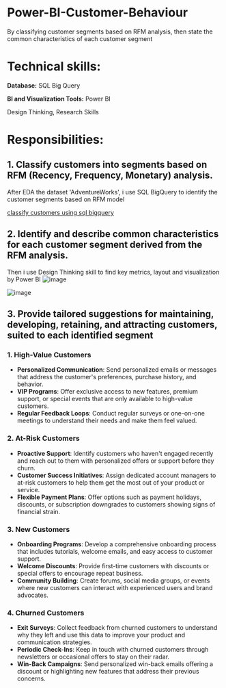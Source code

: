 # Power-BI-Customer-Behaviour
By classifying customer segments based on RFM analysis, then state the  common characteristics of each customer segment

# Technical skills:
 **Database:** SQL Big Query
 
 **BI and Visualization Tools:** Power BI
 
 Design Thinking, Research Skills
 
 # Responsibilities:
## 1. Classify customers into segments based on RFM (Recency, Frequency, Monetary) analysis.
 After EDA the dataset 'AdventureWorks', i use SQL BigQuery to identify the customer segments based on RFM model
 
[classify customers using sql bigquery](https://github.com/nghiale2003/Power-BI-Customer-Behaviour/blob/main/SQL%20Project%20-CustomerBehaviour%20-ClassifyingSegmentation.sql)

## 2. Identify and describe common characteristics for each customer segment derived from the RFM analysis.
Then i use Design Thinking skill to find key metrics, layout and visualization by Power BI
![image](https://github.com/user-attachments/assets/ff9b8981-45ef-4aed-bccd-18f7641d5cc2)

![image](https://github.com/user-attachments/assets/ed0ed5a9-6928-43bf-af6d-c36dbef9d406)


 
## 3. Provide tailored suggestions for maintaining, developing, retaining, and attracting customers, suited to each identified segment

### **1. High-Value Customers**
- **Personalized Communication**: Send personalized emails or messages that address the customer's preferences, purchase history, and behavior.
- **VIP Programs**: Offer exclusive access to new features, premium support, or special events that are only available to high-value customers.
- **Regular Feedback Loops**: Conduct regular surveys or one-on-one meetings to understand their needs and make them feel valued.

### **2. At-Risk Customers**
- **Proactive Support**: Identify customers who haven't engaged recently and reach out to them with personalized offers or support before they churn.
- **Customer Success Initiatives**: Assign dedicated account managers to at-risk customers to help them get the most out of your product or service.
- **Flexible Payment Plans**: Offer options such as payment holidays, discounts, or subscription downgrades to customers showing signs of financial strain.


### **3. New Customers**
- **Onboarding Programs**: Develop a comprehensive onboarding process that includes tutorials, welcome emails, and easy access to customer support.
- **Welcome Discounts**: Provide first-time customers with discounts or special offers to encourage repeat business.
- **Community Building**: Create forums, social media groups, or events where new customers can interact with experienced users and brand advocates.

### **4. Churned Customers**
- **Exit Surveys**: Collect feedback from churned customers to understand why they left and use this data to improve your product and communication strategies.
- **Periodic Check-Ins**: Keep in touch with churned customers through newsletters or occasional offers to stay on their radar.
- **Win-Back Campaigns**: Send personalized win-back emails offering a discount or highlighting new features that address their previous concerns.


